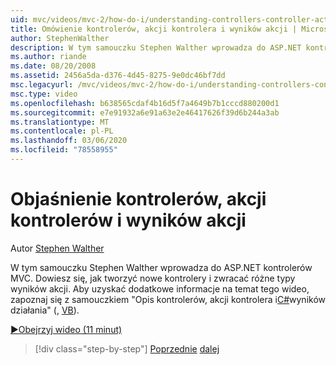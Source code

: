 ```yaml
---
uid: mvc/videos/mvc-2/how-do-i/understanding-controllers-controller-actions-and-action-results
title: Omówienie kontrolerów, akcji kontrolera i wyników akcji | Microsoft Docs
author: StephenWalther
description: W tym samouczku Stephen Walther wprowadza do ASP.NET kontrolerów MVC. Dowiesz się, jak tworzyć nowe kontrolery i zwracać różne typy zasobów akcji...
ms.author: riande
ms.date: 08/20/2008
ms.assetid: 2456a5da-d376-4d45-8275-9e0dc46bf7dd
msc.legacyurl: /mvc/videos/mvc-2/how-do-i/understanding-controllers-controller-actions-and-action-results
msc.type: video
ms.openlocfilehash: b638565cdaf4b16d5f7a4649b7b1cccd880200d1
ms.sourcegitcommit: e7e91932a6e91a63e2e46417626f39d6b244a3ab
ms.translationtype: MT
ms.contentlocale: pl-PL
ms.lasthandoff: 03/06/2020
ms.locfileid: "78558955"
---
```

# <a name="understanding-controllers-controller-actions-and-action-results"></a>Objaśnienie kontrolerów, akcji kontrolerów i wyników akcji

Autor [Stephen Walther](https://github.com/StephenWalther)

W tym samouczku Stephen Walther wprowadza do ASP.NET kontrolerów MVC. Dowiesz się, jak tworzyć nowe kontrolery i zwracać różne typy wyników akcji. Aby uzyskać dodatkowe informacje na temat tego wideo, zapoznaj się z samouczkiem "Opis kontrolerów, akcji kontrolera i[C#](../../../overview/older-versions-1/controllers-and-routing/aspnet-mvc-controllers-overview-cs.md)wyników działania" (, [VB](../../../overview/older-versions-1/controllers-and-routing/asp-net-mvc-controller-overview-vb.md)).

[&#9654;Obejrzyj wideo (11 minut)](https://channel9.msdn.com/Blogs/ASP-NET-Site-Videos/understanding-controllers-controller-actions-and-action-results)

> [!div class="step-by-step"]
> [Poprzednie](aspnet-mvc-controller-overview.md)
> [dalej](understanding-views-view-data-and-html-helpers.md)
